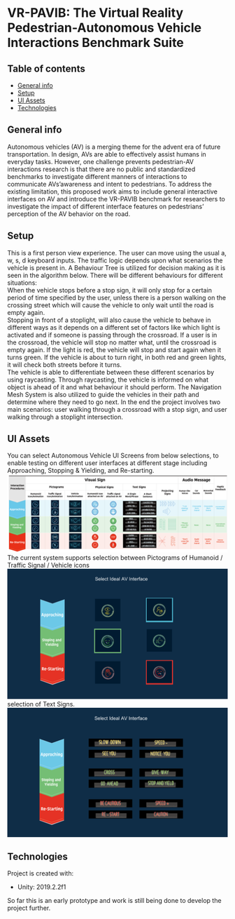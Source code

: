 # VR-PAVIB: The Virtual Reality Pedestrian-Autonomous Vehicle Interactions Benchmark Suite

## Table of contents
* [General info](#general-info)
* [Setup](#setup)
* [UI Assets](#UI-Assets)
* [Technologies](#technologies)


## General info
Autonomous vehicles (AV) is a merging theme for the advent era of future transportation.  In design, AVs are able to effectively assist humans in everyday tasks. However, one challenge prevents pedestrian-AV interactions research is that there are no public and standardized benchmarks to investigate different manners of interactions to communicate AVs’awareness and intent to pedestrians. To address the existing limitation, this proposed work aims to include general interactive interfaces on AV and introduce the VR-PAVIB benchmark for researchers to investigate the impact of different interface features on pedestrians’ perception of the AV behavior on the road.


## Setup
This is a first person view experience. The user can move using the usual a, w, s, d keyboard inputs.
The traffic logic depends upon what scenarios the vehicle is present in. A Behaviour Tree is utilized for decision making as it is seen in the algorithm below. There will be different behaviours for different situations:<br />
When the vehicle stops before a stop sign, it will only stop for a certain period of time specified by the user, unless there is a person walking on the crossing street which will cause the vehicle to only wait until the road is empty again.<br />
Stopping in front of a stoplight, will also cause the vehicle to behave in different ways as it depends on a different set of factors like which light is activated and if someone is passing through the crossroad. If a user is in the crossroad, the vehicle will stop no matter what, until the crossroad is empty again. If the light is red, the vehicle will stop and start again when it turns green. If the vehicle is about to turn right, in both red and green lights, it will check both streets before it turns.
<br />
 The vehicle is able to differentiate between these different scenarios by using raycasting. Through raycasting, the vehicle is informed on what object is ahead of it and what behaviour it should perform. The Navigation Mesh System is also utilized to guide the vehicles in their path and determine where they need to go next. In the end the project involves two main scenarios: user walking through a crossroad with a stop sign, and user walking through a stoplight intersection.

## UI Assets
You can select Autonomous Vehicle UI Screens from below selections, to enable testing on different user interfaces at different stage including Approaching, Stopping & Yielding, and Re-starting.
![UI Map](/images/UIChart.png)
The current system supports selection between Pictograms of Humanoid / Traffic Signal / Vehicle icons
![Pictograms](/images/Color_Pictograms.png)
selection of Text Signs.
![Text Signs](/images/Color_TextSigns.png)

 
## Technologies 
Project is created with:
* Unity: 2019.2.2f1


So far this is an early prototype and work is still being done to develop the project further.
